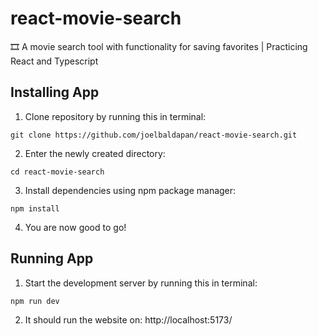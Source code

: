 # react-movie-search

🎞️ A movie search tool with functionality for saving favorites | Practicing React and Typescript

## Installing App

1. Clone repository by running this in terminal:

```
git clone https://github.com/joelbaldapan/react-movie-search.git
```

2. Enter the newly created directory:

```
cd react-movie-search
```

3. Install dependencies using npm package manager:

```
npm install
```

4. You are now good to go!

## Running App

1. Start the development server by running this in terminal:

```
npm run dev
```

2. It should run the website on:
   http://localhost:5173/
